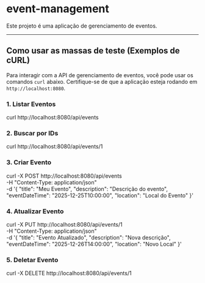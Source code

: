 # event-management

Este projeto é uma aplicação de gerenciamento de eventos.

---

## Como usar as massas de teste (Exemplos de cURL)

Para interagir com a API de gerenciamento de eventos, você pode usar os comandos `curl` abaixo. Certifique-se de que a aplicação esteja rodando em `http://localhost:8080`.

### 1. Listar Eventos
curl http://localhost:8080/api/events

### 2. Buscar por IDs
curl http://localhost:8080/api/events/1

### 3. Criar Evento
curl -X POST http://localhost:8080/api/events \
-H "Content-Type: application/json" \
-d '{
  "title": "Meu Evento",
  "description": "Descrição do evento",
  "eventDateTime": "2025-12-25T10:00:00",
  "location": "Local do Evento"
}'

### 4. Atualizar Evento
curl -X PUT http://localhost:8080/api/events/1 \
-H "Content-Type: application/json" \
-d '{
  "title": "Evento Atualizado",
  "description": "Nova descrição",
  "eventDateTime": "2025-12-26T14:00:00",
  "location": "Novo Local"
}'

### 5. Deletar Evento
curl -X DELETE http://localhost:8080/api/events/1


